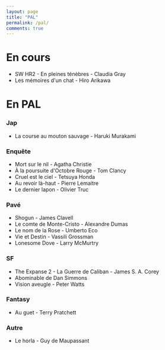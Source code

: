 ```yaml
---
layout: page
title: "PAL"
permalink: /pal/
comments: true
---
```


# En cours 

- SW HR2 - En pleines ténèbres - Claudia Gray
- Les mémoires d'un chat - Hiro Arikawa

# En PAL

### Jap

- La course au mouton sauvage - Haruki Murakami

### Enquête

- Mort sur le nil - Agatha Christie
- À la poursuite d'Octobre Rouge - Tom Clancy
- Cruel est le ciel - Tetsuya Honda
- Au revoir là-haut - Pierre Lemaitre
- Le dernier lapon - Olivier Truc

### Pavé


- Shogun - James Clavell
- Le comte de Monte-Cristo - Alexandre Dumas
- Le nom de la Rose - Umberto Eco
- Vie et Destin - Vassili Grossman
- Lonesome Dove - Larry McMurtry

### SF

- The Expanse 2 - La Guerre de Caliban - James S. A. Corey
- Abominable de Dan Simmons
- Vision aveugle - Peter Watts

### Fantasy

- Au guet - Terry Pratchett 


### Autre 

- Le horla - Guy de Maupassant

